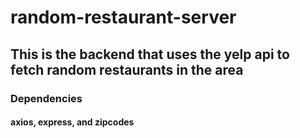 # random-restaurant-server


## This is the backend that uses the yelp api to fetch random restaurants in the area


### Dependencies 

#### axios, express, and zipcodes

